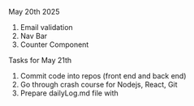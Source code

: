 May 20th 2025
1. Email validation
2. Nav Bar
3. Counter Component

Tasks for May 21th
1. Commit code into repos (front end and back end)
2. Go through crash course for Nodejs, React, Git
3. Prepare dailyLog.md file with